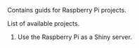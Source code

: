 Contains guids for Raspberry Pi projects.

List of available projects.
1. Use the Raspberry Pi as a Shiny server.
